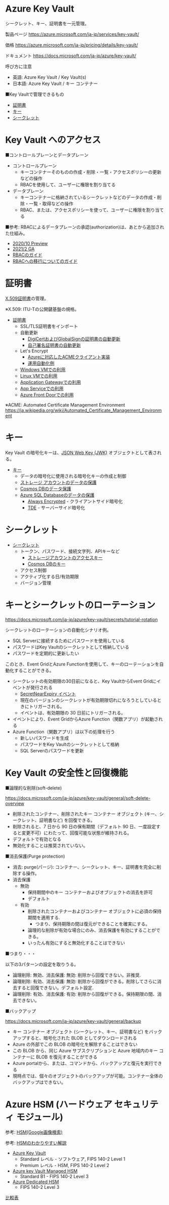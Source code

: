 # Azure Key Vault

シークレット、キー、証明書を一元管理。

製品ページ
https://azure.microsoft.com/ja-jp/services/key-vault/

価格
https://azure.microsoft.com/ja-jp/pricing/details/key-vault/

ドキュメント
https://docs.microsoft.com/ja-jp/azure/key-vault/

呼び方に注意
- 英語: Azure Key Vault / Key Vault(s)
- 日本語: Azure Key Vault / キー コンテナー

■Key Vaultで管理できるもの

- [証明書](https://docs.microsoft.com/ja-jp/azure/key-vault/certificates/)
- [キー](https://docs.microsoft.com/ja-jp/azure/key-vault/keys/)
- [シークレット](https://docs.microsoft.com/ja-jp/azure/key-vault/secrets/)

# Key Vault へのアクセス

■コントロールプレーンとデータプレーン

- コントロールプレーン
  - キーコンテナーそのものの作成・削除・一覧・アクセスポリシーの更新などの操作
  - RBACを使用して、ユーザーに権限を割り当てる
- データプレーン
  - キーコンテナーに格納されているシークレットなどのデータの作成・削除・一覧・取得などの操作
  - RBAC、または、アクセスポリシーを使って、ユーザーに権限を割り当てる

■参考: RBACによるデータプレーンの承認(authorization)は、あとから追加された仕組み。

- [2020/10 Preview](https://azure.microsoft.com/ja-jp/updates/azure-rolebased-access-control-rbac-for-azure-key-vault-data-plane-authorization-is-now-in-preview/)
- [2021/2 GA](https://azure.microsoft.com/ja-jp/updates/azure-rolebased-access-control-rbac-for-azure-key-vault-data-plane-authorization-is-now-available/)
- [RBACのガイド](https://docs.microsoft.com/ja-jp/azure/key-vault/general/rbac-guide)
- [RBACへの移行についてのガイド](https://docs.microsoft.com/ja-jp/azure/key-vault/general/rbac-migration)

# 証明書

[X.509証明書](https://ja.wikipedia.org/wiki/X.509)の管理。

※X.509: ITU-Tの公開鍵基盤の規格。

- [証明書](https://docs.microsoft.com/ja-jp/azure/key-vault/certificates/)
  - SSL/TLS証明書をインポート
  - 自動更新
    - [DigiCertおよびGlobalSignの証明書の自動更新](https://docs.microsoft.com/ja-jp/azure/key-vault/certificates/overview-renew-certificate#renew-an-integrated-ca-certificate)
    - [自己署名証明書の自動更新](https://docs.microsoft.com/ja-jp/azure/key-vault/certificates/overview-renew-certificate#renew-a-self-signed-certificate)
  - Let's Encrypt
    - [Azureに対応したACMEクライアント実装](https://letsencrypt.org/ja/docs/client-options/#clients-microsoft-azure)
    - [運用自動化例](https://blog.shibayan.jp/entry/20180927/1537974023)
  - [Windows VMでの利用](https://docs.microsoft.com/ja-jp/azure/virtual-machines/windows/tutorial-secure-web-server)
  - [Linux VMでの利用](https://docs.microsoft.com/ja-jp/azure/virtual-machines/linux/tutorial-secure-web-server)
  - [Application Gatewayでの利用](https://docs.microsoft.com/ja-jp/azure/application-gateway/key-vault-certs)
  - [App Serviceでの利用](https://docs.microsoft.com/ja-jp/azure/app-service/configure-ssl-certificate#import-a-certificate-from-key-vault)
  - [Azure Front Doorでの利用](https://docs.microsoft.com/ja-jp/azure/frontdoor/front-door-custom-domain-https)

※ACME: Automated Certificate Management Environment
https://ja.wikipedia.org/wiki/Automated_Certificate_Management_Environment

# キー

Key Vault の暗号化キーは、[JSON Web Key (JWK)](https://datatracker.ietf.org/doc/html/draft-ietf-jose-json-web-key) オブジェクトとして表される。

- [キー](https://docs.microsoft.com/ja-jp/azure/key-vault/keys/)
  - データの暗号化に使用される暗号化キーの作成と制御
  - [ストレージ アカウントのデータの保護](https://docs.microsoft.com/ja-jp/azure/storage/common/customer-managed-keys-overview)
  - [Cosmos DBのデータ保護](https://docs.microsoft.com/ja-jp/azure/cosmos-db/how-to-setup-cmk)
  - [Azure SQL Databaseのデータの保護](https://docs.microsoft.com/ja-jp/azure/azure-sql/database/always-encrypted-azure-key-vault-configure?tabs=azure-powershell)
    - [Always Encrypted](https://docs.microsoft.com/ja-jp/sql/relational-databases/security/encryption/always-encrypted-database-engine?view=sql-server-ver15) - クライアントサイド暗号化
    - [TDE](https://docs.microsoft.com/ja-jp/sql/relational-databases/security/encryption/transparent-data-encryption?view=sql-server-ver15) - サーバーサイド暗号化

# シークレット

- [シークレット](https://docs.microsoft.com/ja-jp/azure/key-vault/secrets/)
  - トークン、パスワード、接続文字列、APIキーなど
    - [ストレージアカウントのアクセスキー](https://docs.microsoft.com/ja-jp/azure/storage/common/storage-account-keys-manage?tabs=azure-portal)
    - [Cosmos DBのキー](https://docs.microsoft.com/ja-jp/azure/cosmos-db/access-secrets-from-keyvault)
  - アクセス制御
  - アクティブ化する日/有効期限
  - バージョン管理

# キーとシークレットのローテーション

https://docs.microsoft.com/ja-jp/azure/key-vault/secrets/tutorial-rotation

シークレットのローテーションの自動化シナリオ例。

- SQL Serverに接続するためにパスワードを使用している
- パスワードはKey Vaultのシークレットとして格納している
- パスワードを定期的に更新したい

このとき、Event GridとAzure Functionを使用して、キーのローテーションを自動化することができる。

- シークレットの有効期限の30日前になると、Key VaultからEvent Gridにイベントが発行される
  - [SecretNearExpiry イベント](https://docs.microsoft.com/ja-jp/azure/event-grid/event-schema-key-vault)
  - 現在のバージョンのシークレットが有効期限切れになろうとしているときにトリガーされる。
  - イベントは、有効期限の 30 日前にトリガーされる。
- イベントにより、Event GridからAzure Function（関数アプリ）が起動される
- Azure Function（関数アプリ）は以下の処理を行う
  - 新しいパスワードを生成
  - パスワードをKey Vaultのシークレットとして格納
  - SQL Serverのパスワードを更新

# Key Vault の安全性と回復機能

■論理的な削除(soft-delete)

https://docs.microsoft.com/ja-jp/azure/key-vault/general/soft-delete-overview

- 削除されたコンテナー、削除されたキー コンテナー オブジェクト (キー、シークレット、証明書など) を回復できる。
- 削除されると、7 日から 90 日の保有期間（デフォルト 90 日、一度設定すると変更不可）にわたって、回復可能な状態が維持される。
- デフォルトで有効となる
- 無効化することは推奨されていない。

■消去保護(Purge protection)

- 消去: purge(パージ): コンテナー、シークレット、キー、証明書を完全に削除する操作。
- 消去保護
  - 無効
    - 保持期間中のキー コンテナーおよびオブジェクトの消去を許可
    - デフォルト
  - 有効
    - 削除されたコンテナーおよびコンテナー オブジェクトに必須の保持期間を適用する.
      - つまり、保持期限の間は復元ができることを確実にする。
    - 論理的な削除が有効な場合にのみ、消去保護を有効にすることができる。
    - いったん有効にすると無効化することはできない

■つまり・・・

以下の3パターンの設定を取りうる。

- 論理削除: 無効、消去保護: 無効: 削除から回復できない。非推奨. 
- 論理削除: 有効、消去保護: 無効: 削除から回復ができる。削除してさらに消去すると回復できない。デフォルト設定. 
- 論理削除: 有効、消去保護: 有効: 削除から回復ができる。保持期限の間、消去できない。

■バックアップ

https://docs.microsoft.com/ja-jp/azure/key-vault/general/backup

- キー コンテナー オブジェクト (シークレット、キー、証明書など) をバックアップすると、暗号化された BLOB としてダウンロードされる
- Azure の外部でこの BLOB の暗号化を解除することはできない
- この BLOB から、同じ Azure サブスクリプションと Azure 地域内のキー コンテナーに BLOB を復元することができる
- Azure portalから、または、コマンドから、バックアップと復元を実行できる
- 現時点では、個々のオブジェクトのバックアップが可能。コンテナー全体のバックアップはできない。

# Azure HSM (ハードウェア セキュリティ モジュール)

参考: [HSM(Google画像検索)](https://www.google.com/search?q=hsm+luna&tbm=isch)

参考: [HSMのわかりやすい解説](https://www.intellilink.co.jp/business/security/thales_luna_nw_hsm.aspx)

- [Azure Key Vault](https://azure.microsoft.com/ja-jp/services/key-vault/)
  - Standard レベル - ソフトウェア, FIPS 140-2 Level 1
  - Premium レベル - HSM, FIPS 140-2 Level 2
- [Azure key Vault Managed HSM](https://docs.microsoft.com/ja-jp/azure/key-vault/managed-hsm/)
  - Standard B1 - FIPS 140-2 Level 3
- [Azure Dedicated HSM](https://azure.microsoft.com/ja-jp/services/azure-dedicated-hsm/) 
  - FIPS 140-2 Level 3

[比較表](../../AZ-204/pdf/mod07/キー管理サービス.pdf)

<!--

# ラボ 10: Key Vault (Always Encrypted を設定して、セキュアなデータを実装する)

- 60min
- Azure Passサブスクリプションを使用します
- 手順書: https://microsoftlearning.github.io/AZ-500JA-AzureSecurityTechnologies/
- 補足資料: https://github.com/hiryamada/notes/blob/main/AZ-500/lab/lab10.md
-->
